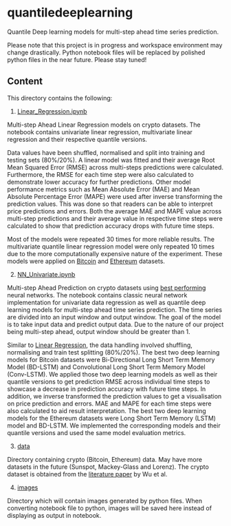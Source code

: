 # quantiledeeplearning
Quantile Deep learning models for multi-step ahead time series prediction.

Please note that this project is in progress and workspace environment may change drastically. Python notebook files will be replaced by polished python files in the near future. Please stay tuned!

## Content

This directory contains the following:

1. [Linear_Regression.ipynb](Linear_Regression.ipynb)

Multi-step Ahead Linear Regression models on crypto datasets. The notebook contains univariate linear regression, multivariate linear regression and their respective quantile versions. 

Data values have been shuffled, normalised and split into training and testing sets (80%/20%). A linear model was fitted and their average Root Mean Squared Error (RMSE) across multi-steps predictions were calculated. Furthermore, the RMSE for each time step were also calculated to demonstrate lower accuracy for further predictions. Other model performance metrics such as Mean Absolute Error (MAE) and Mean Absolute Percentage Error (MAPE) were used after inverse transforming the prediction values. This was done so that readers can be able to interpret price predictions and errors. Both the average MAE and MAPE value across multi-step predictions and their average value in respective time steps were calculated to show that prediction accuracy drops with future time steps. 

Most of the models were repeated 30 times for more reliable results. The multivariate quantile linear regression model were only repeated 10 times due to the more computationally expensive nature of the experiment. These models were applied on [Bitcoin](data/coin_Bitcoin.csv) and [Ethereum](data/coin_Ethereum.csv) datasets.

2. [NN_Univariate.ipynb](NN_Univariate.ipynb)

Multi-step Ahead Prediction on crypto datasets using [best performing](https://arxiv.org/abs/2405.11431) neural networks. The notebook contains classic neural network implementation for univariate data regression as well as quantile deep learning models for multi-step ahead time series prediction. The time series are divided into an input window and output window. The goal of the model is to take input data and predict output data. Due to the nature of our project being multi-step ahead, output window should be greater than 1.

Similar to [Linear Regression](Linear_Regression.ipynb), the data handling involved shuffling, normalising and train test splitting (80%/20%). The best two deep learning models for Bitcoin datasets were Bi-Directional Long Short Term Memory Model (BD-LSTM) and Convolutional Long Short Term Memory Model (Conv-LSTM). We applied those two deep learning models as well as their quantile versions to get prediction RMSE across individual time steps to showcase a decrease in prediction accuracy with future time steps. In addition, we inverse transformed the prediction values to get a visualisation on price prediction and errors. MAE and MAPE for each time steps were also calculated to aid result interpretation. The best two deep learning models for the Ethereum datasets were Long Short Term Memory (LSTM) model and BD-LSTM. We implemented the corresponding models and their quantile versions and used the same model evaluation metrics.

3. [data](data/)

Directory containing crypto (Bitcoin, Ethereum) data. May have more datasets in the future (Sunspot, Mackey-Glass and Lorenz). The crypto dataset is obtained from the [literature paper](https://arxiv.org/abs/2405.11431) by Wu et al.

4. [images](images/)

Directory which will contain images generated by python files. When converting notebook file to python, images will be saved here instead of displaying as output in notebook.
